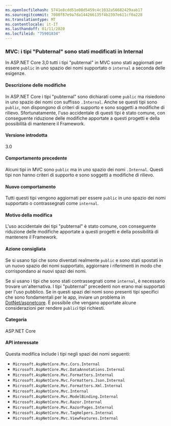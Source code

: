 ```yaml
---
ms.openlocfilehash: 5741e8cdd51e00d5459c4c1032a56682429aab17
ms.sourcegitcommit: 7088f87e9a7da144266135f4b2397e611cf0a228
ms.translationtype: MT
ms.contentlocale: it-IT
ms.lasthandoff: 01/11/2020
ms.locfileid: "75901834"
---
```

### <a name="mvc-pubternal-types-changed-to-internal"></a>MVC: i tipi "Pubternal" sono stati modificati in Internal

In ASP.NET Core 3,0 tutti i tipi "pubternal" in MVC sono stati aggiornati per essere `public` in uno spazio dei nomi supportato o `internal` a seconda delle esigenze.

#### <a name="change-description"></a>Descrizione delle modifiche

In ASP.NET Core i tipi "pubternal" sono dichiarati come `public` ma risiedono in uno spazio dei nomi con suffisso `.Internal`. Anche se questi tipi sono `public`, non dispongono di criteri di supporto e sono soggetti a modifiche di rilievo. Sfortunatamente, l'uso accidentale di questi tipi è stato comune, con conseguente riduzione delle modifiche apportate a questi progetti e della possibilità di mantenere il Framework.

#### <a name="version-introduced"></a>Versione introdotta

3.0

#### <a name="old-behavior"></a>Comportamento precedente

Alcuni tipi in MVC sono `public` ma in uno spazio dei nomi `.Internal`. Questi tipi non hanno criteri di supporto e sono soggetti a modifiche di rilievo.

#### <a name="new-behavior"></a>Nuovo comportamento

Tutti questi tipi vengono aggiornati per essere `public` in uno spazio dei nomi supportato o contrassegnati come `internal`.

#### <a name="reason-for-change"></a>Motivo della modifica

L'uso accidentale dei tipi "pubternal" è stato comune, con conseguente riduzione delle modifiche apportate a questi progetti e della possibilità di mantenere il Framework.

#### <a name="recommended-action"></a>Azione consigliata

Se si usano tipi che sono diventati realmente `public` e sono stati spostati in un nuovo spazio dei nomi supportato, aggiornare i riferimenti in modo che corrispondano ai nuovi spazi dei nomi.

Se si usano i tipi che sono stati contrassegnati come `internal`, è necessario trovare un'alternativa. I tipi "pubternal" precedenti non erano mai supportati per l'uso pubblico. Se in questi spazi dei nomi sono presenti tipi specifici che sono fondamentali per le app, inviare un problema in [DotNet/aspnetcore](https://github.com/dotnet/aspnetcore/issues). È possibile che vengano apportate alcune considerazioni per rendere `public`i tipi richiesti.

#### <a name="category"></a>Categoria

ASP.NET Core

#### <a name="affected-apis"></a>API interessate

Questa modifica include i tipi negli spazi dei nomi seguenti:

- `Microsoft.AspNetCore.Mvc.Cors.Internal`
- `Microsoft.AspNetCore.Mvc.DataAnnotations.Internal`
- `Microsoft.AspNetCore.Mvc.Formatters.Internal`
- `Microsoft.AspNetCore.Mvc.Formatters.Json.Internal`
- `Microsoft.AspNetCore.Mvc.Formatters.Xml.Internal`
- `Microsoft.AspNetCore.Mvc.Internal`
- `Microsoft.AspNetCore.Mvc.ModelBinding.Internal`
- `Microsoft.AspNetCore.Mvc.Razor.Internal`
- `Microsoft.AspNetCore.Mvc.RazorPages.Internal`
- `Microsoft.AspNetCore.Mvc.TagHelpers.Internal`
- `Microsoft.AspNetCore.Mvc.ViewFeatures.Internal`

<!--

#### Affected APIs

- `N:Microsoft.AspNetCore.Mvc.Cors.Internal`
- `N:Microsoft.AspNetCore.Mvc.DataAnnotations.Internal`
- `N:Microsoft.AspNetCore.Mvc.Formatters.Internal`
- `N:Microsoft.AspNetCore.Mvc.Formatters.Json.Internal`
- `N:Microsoft.AspNetCore.Mvc.Formatters.Xml.Internal`
- `N:Microsoft.AspNetCore.Mvc.Internal`
- `N:Microsoft.AspNetCore.Mvc.ModelBinding.Internal`
- `N:Microsoft.AspNetCore.Mvc.Razor.Internal`
- `N:Microsoft.AspNetCore.Mvc.RazorPages.Internal`
- `N:Microsoft.AspNetCore.Mvc.TagHelpers.Internal`
- `N:Microsoft.AspNetCore.Mvc.ViewFeatures.Internal`

-->
